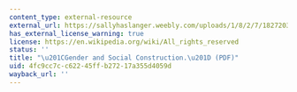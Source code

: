 ```yaml
---
content_type: external-resource
external_url: https://sallyhaslanger.weebly.com/uploads/1/8/2/7/18272031/haslanger_2006_scwwww.pdf
has_external_license_warning: true
license: https://en.wikipedia.org/wiki/All_rights_reserved
status: ''
title: "\u201CGender and Social Construction.\u201D (PDF)"
uid: 4fc9cc7c-c622-45ff-b272-17a355d4059d
wayback_url: ''
---
```


